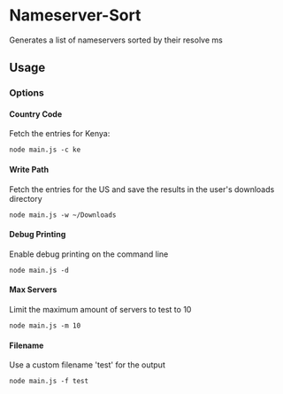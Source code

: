 # Nameserver-Sort

Generates a list of nameservers sorted by their resolve ms

## Usage

### Options

#### Country Code

Fetch the entries for Kenya:
```shell
node main.js -c ke
```

#### Write Path

Fetch the entries for the US and save the results in the user's downloads directory
```shell
node main.js -w ~/Downloads
```

#### Debug Printing

Enable debug printing on the command line
```shell
node main.js -d
```

#### Max Servers

Limit the maximum amount of servers to test to 10
```shell
node main.js -m 10
```

#### Filename

Use a custom filename 'test' for the output
```shell
node main.js -f test
```
